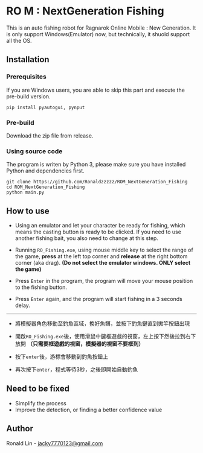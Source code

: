 # RO M : NextGeneration Fishing

This is an auto fishing robot for Ragnarok Online Mobile : New Generation. It is only support Windows(Emulator) now, but technically, it shuold support all the OS.

## Installation

### Prerequisites

If you are Windows users, you are able to skip this part and execute the pre-build version.

`pip install pyautogui, pynput`

### Pre-build

Download the zip file from release.

### Using source code

The program is writen by Python 3, please make sure you have installed Python and dependencies first.

```shell
git clone https://github.com/Ronaldzzzzz/ROM_NextGeneration_Fishing
cd ROM_NextGeneration_Fishing
python main.py
```

## How to use

* Using an emulator and let your character be ready for fishing, which means the casting button is ready to be clicked. If you need to use another fishing bait, you also need to change at this step.
  
* Running `RO_Fishing.exe`, using mouse middle key to select the range of the game, **press** at the left top corner and **release** at the right bottom corner (aka drag). **(Do not select the emulator windows. ONLY select the game)**
  
* Press `Enter` in the program, the program will move your mouse position to the fishing button.
  
* Press `Enter` again, and the program will start fishing in a 3 seconds delay.

---

* 將模擬器角色移動至釣魚區域，換好魚餌，並按下釣魚鍵直到拋竿按鈕出現
  
* 開啟`RO_Fishing.exe`後，使用滑鼠中鍵框遊戲的視窗，左上按下然後拉到右下放開 **（只需要框遊戲的視窗，模擬器的視窗不要框到）**
  
* 按下`enter`後，游標會移動到釣魚按鈕上
  
* 再次按下`enter`，程式等待3秒，之後即開始自動釣魚

## Need to be fixed

* Simplify the process
* Improve the detection, or finding a better confidence value

## Author

Ronald Lin - jacky7770123@gmail.com
